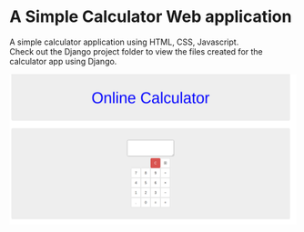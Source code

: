 # A Simple Calculator Web application
A simple calculator application using HTML, CSS, Javascript. <br>
Check out the Django project folder to view the files created for the calculator app using Django. <br>

![alt text](https://github.com/parshurampatil197/simple_calculator_Web_app/blob/master/screenshot)
